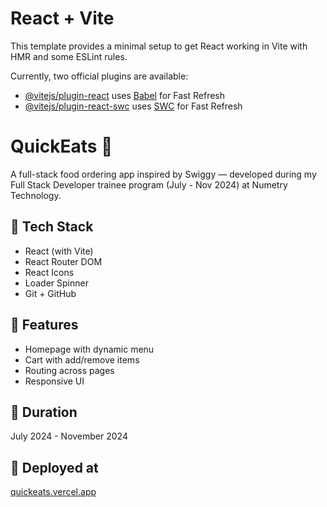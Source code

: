 # React + Vite

This template provides a minimal setup to get React working in Vite with HMR and some ESLint rules.

Currently, two official plugins are available:

- [@vitejs/plugin-react](https://github.com/vitejs/vite-plugin-react/blob/main/packages/plugin-react/README.md) uses [Babel](https://babeljs.io/) for Fast Refresh
- [@vitejs/plugin-react-swc](https://github.com/vitejs/vite-plugin-react-swc) uses [SWC](https://swc.rs/) for Fast Refresh
# QuickEats 🍔

A full-stack food ordering app inspired by Swiggy — developed during my Full Stack Developer trainee program (July - Nov 2024) at Numetry Technology.

## 🔧 Tech Stack
- React (with Vite)
- React Router DOM
- React Icons
- Loader Spinner
- Git + GitHub

## 🚀 Features
- Homepage with dynamic menu
- Cart with add/remove items
- Routing across pages
- Responsive UI

## 📅 Duration
July 2024 - November 2024

## 🔗 Deployed at
[quickeats.vercel.app](https://quickeats.vercel.app)
